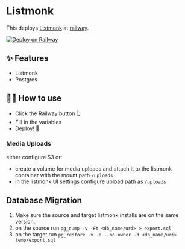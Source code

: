 # Listmonk

This deploys [Listmonk](https://listmonk.app/) at [railway](https://railway.app). 

[![Deploy on Railway](https://railway.app/button.svg)](https://railway.app/new/template/listmonk)

## ✨ Features

- Listmonk
- Postgres

## 💁‍♀️ How to use

- Click the Railway button 👆
- Fill in the variables
- Deploy! 🚄

### Media Uploads

either configure S3 or:
- create a volume for media uploads and attach it to the listmonk container with the mount path `/uploads`
- in the listmonk UI settings configure upload path as `/uploads`

## Database Migration

1. Make sure the source and target listmonk installs are on the same version.
1. on the source run `pg_dump -v -Ft <db_name/uri> > export.sql`
1. on the target run `pg_restore -v -e --no-owner -d <db_name/uri> temp/export.sql`
